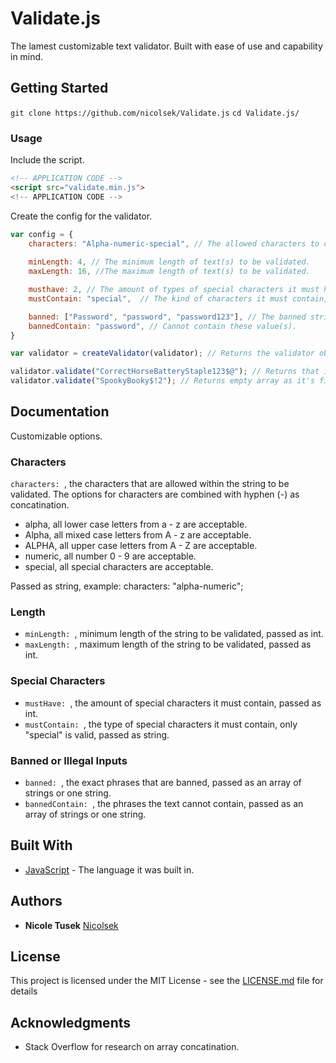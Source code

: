 # Validate.js 

The lamest customizable text validator. Built with ease of use and capability in mind.

## Getting Started

`git clone https://github.com/nicolsek/Validate.js`
`cd Validate.js/`

### Usage 

Include the script.
```html 
<!-- APPLICATION CODE -->
<script src="validate.min.js">
<!-- APPLICATION CODE --> 
```

Create the config for the validator.
```js
var config = {
    characters: "Alpha-numeric-special", // The allowed characters to check for validation.
    
    minLength: 4, // The minimum length of text(s) to be validated.
    maxLength: 16, //The maximum length of text(s) to be validated.

    musthave: 2, // The amount of types of special characters it must have.
    mustContain: "special",  // The kind of characters it must contain, for now only special is valid.

    banned: ["Password", "password", "password123"], // The banned string(s) that aren't valid text inputs.
    bannedContain: "password", // Cannot contain these value(s).
}

var validator = createValidator(validator); // Returns the validator object.

validator.validate("CorrectHorseBatteryStaple123$@"); // Returns that it exceeds the max length.
validator.validate("SpookyBooky$!2"); // Returns empty array as it's fine.
```

## Documentation

Customizable options.

### Characters
`characters: `, the characters that are allowed within the string to be validated. The options for characters are combined with hyphen (-) as concatination.

* alpha, all lower case letters from a - z are acceptable.
* Alpha, all mixed case letters from A - z are acceptable.
* ALPHA, all upper case letters from A - Z are acceptable.
* numeric, all number 0 - 9 are acceptable.
* special, all special characters are acceptable.

Passed as string, example: characters: "alpha-numeric";

### Length 
* `minLength: `, minimum length of the string to be validated, passed as int.
* `maxLength: `, maximum length of the string to be validated, passed as int.

### Special Characters
* `mustHave: `, the amount of special characters it must contain, passed as int.
* `mustContain: `, the type of special characters it must contain, only "special" is valid, passed as string.

### Banned or Illegal Inputs
* `banned: `, the exact phrases that are banned, passed as an array of strings or one string.
* `bannedContain: `, the phrases the text cannot contain, passed as an array of strings or one string.

## Built With

* [JavaScript](https://www.javascript.com/) - The language it was built in.

## Authors

* **Nicole Tusek** [Nicolsek](https://github.com/Nicolsek)

## License

This project is licensed under the MIT License - see the [LICENSE.md](LICENSE.md) file for details

## Acknowledgments

* Stack Overflow for research on array concatination.
